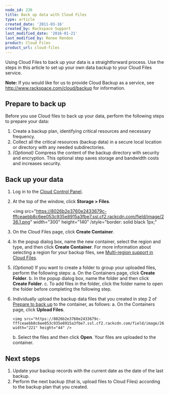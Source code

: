```yaml
---
node_id: 236
title: Back up data with Cloud Files
type: article
created_date: '2011-03-16'
created_by: Rackspace Support
last_modified_date: '2016-01-21'
last_modified_by: Renee Rendon
product: Cloud Files
product_url: cloud-files
---
```


Using Cloud Files to back up your data is a straightforward process. Use
the steps in this article to set up your own data backup to your Cloud
Files service.

**Note:** If you would like for us to provide Cloud Backup as a service,
see <http://www.rackspace.com/cloud/backup> for information.

Prepare to back up
------------------

Before you use Cloud files to back up your data, perform the following
steps to prepare your data:

1.  Create a backup plan, identifying critical resources and
    necessary frequency.
2.  Collect all the critical resources (backup data) in a secure local
    location or directory with any needed subdirectories.
3.  *(Optional)* Compress the content of the backup directory with
    security and encryption.
    This optional step saves storage and bandwidth costs and
    increases security.

Back up your data
-----------------

1.  Log in to the [Cloud Control Panel](https://mycloud.rackspace.com/).
2.  At the top of the window, click **Storage &gt; Files**.

    <img src="https://8026b2e3760e2433679c-fffceaebb8c6ee053c935e8915a3fbe7.ssl.cf2.rackcdn.com/field/image/236.1.png" width="300" height="140" /style="border: solid black 1px;"
>

3.  On the Cloud Files page, click **Create Container**.
4.  In the popup dialog box, name the new container, select the region
    and type, and then click **Create Container**.
    For more information about selecting a region for your backup files,
    see [Multi-region support in Cloud
    Files](/how-to/multi-region-support-in-cloud-files).
5.  *(Optional)* If you want to create a folder to group your uploaded
    files, perform the following steps:
    a.  On the Containers page, click **Create Folder**.
    b.  In the popup dialog box, name the folder and then click **Create
        Folder**.
    c.  To add files in the folder, click the folder name to open the
        folder before completing the following step.

6.  Individually upload the backup data files that you created in step 2
    of [Prepare to back up](#prepare) to the container, as follows:
    a.  On the Containers page, click **Upload Files**.

        <img src="https://8026b2e3760e2433679c-fffceaebb8c6ee053c935e8915a3fbe7.ssl.cf2.rackcdn.com/field/image/263.4.png" width="221" height="44" />

    b.  Select the files and then click **Open**.
        Your files are uploaded to the container.

Next steps
----------

1.  Update your backup records with the current date as the date of the
    last backup.
2.  Perform the next backup (that is, upload files to Cloud Files)
    according to the backup plan that you created.
